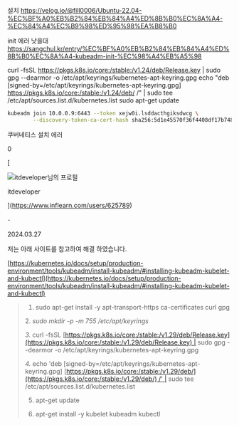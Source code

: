 


설치 https://velog.io/@fill0006/Ubuntu-22.04-%EC%BF%A0%EB%B2%84%EB%84%A4%ED%8B%B0%EC%8A%A4-%EC%84%A4%EC%B9%98%ED%95%98%EA%B8%B0


init 에러 낫을대
https://sangchul.kr/entry/%EC%BF%A0%EB%B2%84%EB%84%A4%ED%8B%B0%EC%8A%A4-kubeadm-init-%EC%98%A4%EB%A5%98



curl -fsSL https://pkgs.k8s.io/core:/stable:/v1.24/deb/Release.key | sudo gpg --dearmor -o /etc/apt/keyrings/kubernetes-apt-keyring.gpg echo "deb [signed-by=/etc/apt/keyrings/kubernetes-apt-keyring.gpg] https://pkgs.k8s.io/core:/stable:/v1.24/deb/ /" | sudo tee /etc/apt/sources.list.d/kubernetes.list sudo apt-get update




```sh
kubeadm join 10.0.0.9:6443 --token xejw0i.lsddacthgiksdwcg \
        --discovery-token-ca-cert-hash sha256:5d1e45570f36f4408df17b7489d0798a0900ac91c4599cabb5140c38b7ea30e7 
```


쿠버네티스 설치 에러
  
0

[

![itdeveloper님의 프로필](https://cdn.inflearn.com/public/main/profile/default_profile.png?w=48)

itdeveloper

](https://www.inflearn.com/users/625789)

･

2024.03.27

저는 아래 사이트를 참고하여 해결 하였습니다.

[https://kubernetes.io/docs/setup/production-environment/tools/kubeadm/install-kubeadm/#installing-kubeadm-kubelet-and-kubectl](https://kubernetes.io/docs/setup/production-environment/tools/kubeadm/install-kubeadm/#installing-kubeadm-kubelet-and-kubectl)

> 1. sudo apt-get install -y apt-transport-https ca-certificates curl gpg
> 
> 2. _sudo mkdir -p -m 755 /etc/apt/keyrings_
> 
> _3._ curl -fsSL [https://pkgs.k8s.io/core:/stable:/v1.29/deb/Release.key](https://pkgs.k8s.io/core:/stable:/v1.29/deb/Release.key) | sudo gpg --dearmor -o /etc/apt/keyrings/kubernetes-apt-keyring.gpg
> 
> _4._ echo 'deb [signed-by=/etc/apt/keyrings/kubernetes-apt-keyring.gpg] [https://pkgs.k8s.io/core:/stable:/v1.29/deb/](https://pkgs.k8s.io/core:/stable:/v1.29/deb/) /' | sudo tee /etc/apt/sources.list.d/kubernetes.list
> 
> 5. apt-get update
> 
> 6. apt-get install -y kubelet kubeadm kubectl